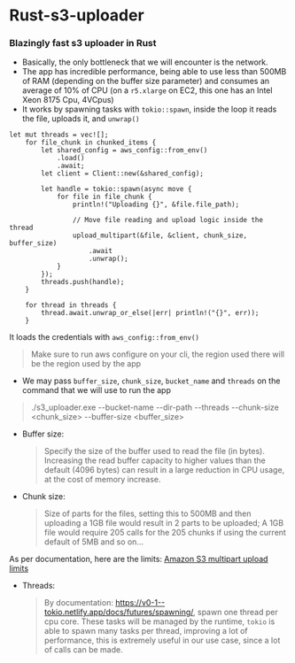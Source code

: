 # Rust-s3-uploader

### Blazingly fast s3 uploader in Rust

- Basically, the only bottleneck that we will encounter is the network.
- The app has incredible performance, being able to use less than 500MB of RAM (depending on the buffer size parameter)
and consumes an average of 10% of CPU (on a `r5.xlarge` on EC2, this one has an Intel Xeon 8175 Cpu, 4VCpus)
- It works by spawning tasks with `tokio::spawn`, inside the loop it reads the file, uploads it, and `unwrap()`

```doctestinjectablerust
let mut threads = vec![];
    for file_chunk in chunked_items {
        let shared_config = aws_config::from_env()
            .load()
            .await;
        let client = Client::new(&shared_config);

        let handle = tokio::spawn(async move {
            for file in file_chunk {
                println!("Uploading {}", &file.file_path);

                // Move file reading and upload logic inside the thread
                upload_multipart(&file, &client, chunk_size, buffer_size)
                    .await
                    .unwrap();
            }
        });
        threads.push(handle);
    }

    for thread in threads {
        thread.await.unwrap_or_else(|err| println!("{}", err));
    }
```

It loads the credentials with `aws_config::from_env()`
>Make sure to run aws configure on your cli, the region used there will be the region used by the app

- We may pass `buffer_size`, `chunk_size`, `bucket_name` and `threads` on the command that we will use to run the app
> ./s3_uploader.exe --bucket-name <bucket name> --dir-path <path-to-your-folder> --threads <number-of-threads> --chunk-size <chunk_size> --buffer-size <buffer_size>

- Buffer size:

    >Specify the size of the buffer used to read the file (in bytes).
Increasing the read buffer capacity to higher values than the default (4096 bytes) can result in a large
reduction in CPU usage, at the cost of memory increase.

- Chunk size:

    >Size of parts for the files, setting this to 500MB and then uploading a 1GB file would result in 2 parts to be
uploaded; A 1GB file would require 205 calls for the 205 chunks if using the current default of 5MB and so on...

As per documentation, here are the limits: [Amazon S3 multipart upload limits](https://docs.aws.amazon.com/AmazonS3/latest/userguide/qfacts.html)

- Threads:

    >By documentation: https://v0-1--tokio.netlify.app/docs/futures/spawning/, spawn one thread per cpu core. These tasks will
be managed by the runtime, `tokio` is able to spawn many tasks per thread, improving a lot of performance, this is extremely
useful in our use case, since a lot of calls can be made.